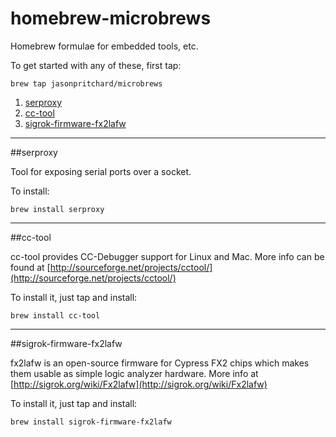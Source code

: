 homebrew-microbrews
===================

Homebrew formulae for embedded tools, etc.

To get started with any of these, first tap:

    brew tap jasonpritchard/microbrews

1. [serproxy](#serproxy)
2. [cc-tool](#cc-tool)
3. [sigrok-firmware-fx2lafw](#sigrok-firmware-fx2lafw)

---

##serproxy

Tool for exposing serial ports over a socket.

To install:

    brew install serproxy

---

##cc-tool

cc-tool provides CC-Debugger support for Linux and Mac. More info can be found at [http://sourceforge.net/projects/cctool/](http://sourceforge.net/projects/cctool/)

To install it, just tap and install:

    brew install cc-tool

---

##sigrok-firmware-fx2lafw

fx2lafw is an open-source firmware for Cypress FX2 chips which makes them usable as simple logic analyzer hardware. More info at [http://sigrok.org/wiki/Fx2lafw](http://sigrok.org/wiki/Fx2lafw)

To install it, just tap and install:

    brew install sigrok-firmware-fx2lafw

